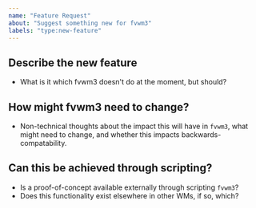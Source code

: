 ```yaml
---
name: "Feature Request"
about: "Suggest something new for fvwm3"
labels: "type:new-feature"
---
```


## Describe the new feature

* What is it which fvwm3 doesn't do at the moment, but should?

## How might fvwm3 need to change?

* Non-technical thoughts about the impact this will have in `fvwm3`, what
  might need to change, and whether this impacts backwards-compatability.

## Can this be achieved through scripting?

* Is a proof-of-concept available externally through scripting `fvwm3`?
* Does this functionality exist elsewhere in other WMs, if so, which?

